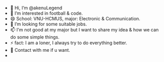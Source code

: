 - 👋 Hi, I’m @akenuLegend
- 👀 I’m interested in football & code.
- 😄 School: VNU-HCMUS, major: Electronic & Communication.
- 💞️ I’m looking for some suitable jobs.
- 📫 I'm not good at my major but I want to share my idea & how we can do some simple things.
- ⚡ fact: I am a loner, I always try to do everything better.
-  🌱 Contact with me if u want.
-  

<!---
akenuLegend/akenuLegend is a ✨ special ✨ repository because its `README.md` (this file) appears on your GitHub profile.
You can click the Preview link to take a look at your changes.
--->
